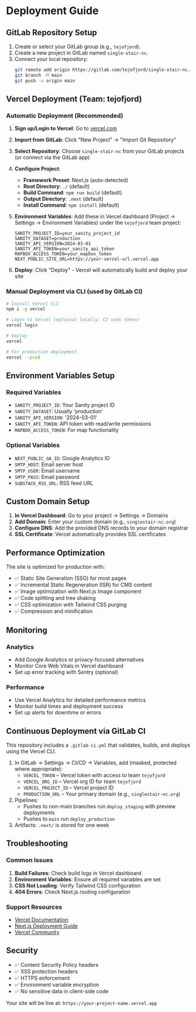 # Deployment Guide

## GitLab Repository Setup

1. Create or select your GitLab group (e.g., `tejofjord`).
2. Create a new project in GitLab named `single-stair-nc`.
3. Connect your local repository:
   ```bash
   git remote add origin https://gitlab.com/tejofjord/single-stair-nc.git
   git branch -M main
   git push -u origin main
   ```

## Vercel Deployment (Team: tejofjord)

### Automatic Deployment (Recommended)

1. **Sign up/Login to Vercel**: Go to [vercel.com](https://vercel.com)
2. **Import from GitLab**: Click "New Project" → "Import Git Repository"
3. **Select Repository**: Choose `single-stair-nc` from your GitLab projects (or connect via the GitLab app)
4. **Configure Project**:
   - **Framework Preset**: Next.js (auto-detected)
   - **Root Directory**: `./` (default)
   - **Build Command**: `npm run build` (default)
   - **Output Directory**: `.next` (default)
   - **Install Command**: `npm install` (default)

5. **Environment Variables**: Add these in Vercel dashboard (Project → Settings → Environment Variables) under the `tejofjord` team project:
   ```
   SANITY_PROJECT_ID=your_sanity_project_id
   SANITY_DATASET=production
   SANITY_API_VERSION=2024-03-01
   SANITY_API_TOKEN=your_sanity_api_token
   MAPBOX_ACCESS_TOKEN=your_mapbox_token
   NEXT_PUBLIC_SITE_URL=https://your-vercel-url.vercel.app
   ```

6. **Deploy**: Click "Deploy" - Vercel will automatically build and deploy your site

### Manual Deployment via CLI (used by GitLab CI)

```bash
# Install Vercel CLI
npm i -g vercel

# Login to Vercel (optional locally; CI uses token)
vercel login

# Deploy
vercel

# For production deployment
vercel --prod
```

## Environment Variables Setup

### Required Variables

- `SANITY_PROJECT_ID`: Your Sanity project ID
- `SANITY_DATASET`: Usually 'production'
- `SANITY_API_VERSION`: '2024-03-01'
- `SANITY_API_TOKEN`: API token with read/write permissions
- `MAPBOX_ACCESS_TOKEN`: For map functionality

### Optional Variables

- `NEXT_PUBLIC_GA_ID`: Google Analytics ID
- `SMTP_HOST`: Email server host
- `SMTP_USER`: Email username
- `SMTP_PASS`: Email password
- `SUBSTACK_RSS_URL`: RSS feed URL

## Custom Domain Setup

1. **In Vercel Dashboard**: Go to your project → Settings → Domains
2. **Add Domain**: Enter your custom domain (e.g., `singlestair-nc.org`)
3. **Configure DNS**: Add the provided DNS records to your domain registrar
4. **SSL Certificate**: Vercel automatically provides SSL certificates

## Performance Optimization

The site is optimized for production with:
- ✅ Static Site Generation (SSG) for most pages
- ✅ Incremental Static Regeneration (ISR) for CMS content
- ✅ Image optimization with Next.js Image component
- ✅ Code splitting and tree shaking
- ✅ CSS optimization with Tailwind CSS purging
- ✅ Compression and minification

## Monitoring

### Analytics
- Add Google Analytics or privacy-focused alternatives
- Monitor Core Web Vitals in Vercel dashboard
- Set up error tracking with Sentry (optional)

### Performance
- Use Vercel Analytics for detailed performance metrics
- Monitor build times and deployment success
- Set up alerts for downtime or errors

## Continuous Deployment via GitLab CI

This repository includes a `.gitlab-ci.yml` that validates, builds, and deploys using the Vercel CLI.

1. In GitLab → Settings → CI/CD → Variables, add (masked, protected where appropriate):
   - `VERCEL_TOKEN` – Vercel token with access to team `tejofjord`
   - `VERCEL_ORG_ID` – Vercel org ID for team `tejofjord`
   - `VERCEL_PROJECT_ID` – Vercel project ID
   - `PRODUCTION_URL` – Your primary domain (e.g., `singlestair-nc.org`)
2. Pipelines:
   - Pushes to non-main branches run `deploy_staging` with preview deployments
   - Pushes to `main` run `deploy_production`
3. Artifacts: `.next/` is stored for one week

## Troubleshooting

### Common Issues

1. **Build Failures**: Check build logs in Vercel dashboard
2. **Environment Variables**: Ensure all required variables are set
3. **CSS Not Loading**: Verify Tailwind CSS configuration
4. **404 Errors**: Check Next.js routing configuration

### Support Resources

- [Vercel Documentation](https://vercel.com/docs)
- [Next.js Deployment Guide](https://nextjs.org/docs/deployment)
- [Vercel Community](https://github.com/vercel/vercel/discussions)

## Security

- ✅ Content Security Policy headers
- ✅ XSS protection headers
- ✅ HTTPS enforcement
- ✅ Environment variable encryption
- ✅ No sensitive data in client-side code

Your site will be live at: `https://your-project-name.vercel.app`









